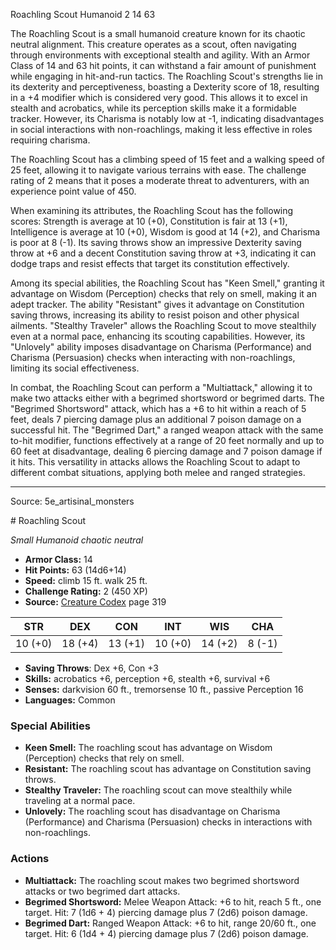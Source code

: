 <MonsterName/>Roachling Scout</MonsterName>
<CreatureType/>Humanoid</CreatureType>
<CR/>2</CR>
<AC/>14</AC>
<HP/>63</HP>
<summary>The Roachling Scout is a small humanoid creature known for its chaotic neutral alignment. This creature operates as a scout, often navigating through environments with exceptional stealth and agility. With an Armor Class of 14 and 63 hit points, it can withstand a fair amount of punishment while engaging in hit-and-run tactics. The Roachling Scout's strengths lie in its dexterity and perceptiveness, boasting a Dexterity score of 18, resulting in a +4 modifier which is considered very good. This allows it to excel in stealth and acrobatics, while its perception skills make it a formidable tracker. However, its Charisma is notably low at -1, indicating disadvantages in social interactions with non-roachlings, making it less effective in roles requiring charisma.</summary>

<detail>

The Roachling Scout has a climbing speed of 15 feet and a walking speed of 25 feet, allowing it to navigate various terrains with ease. The challenge rating of 2 means that it poses a moderate threat to adventurers, with an experience point value of 450. 

When examining its attributes, the Roachling Scout has the following scores: Strength is average at 10 (+0), Constitution is fair at 13 (+1), Intelligence is average at 10 (+0), Wisdom is good at 14 (+2), and Charisma is poor at 8 (-1). Its saving throws show an impressive Dexterity saving throw at +6 and a decent Constitution saving throw at +3, indicating it can dodge traps and resist effects that target its constitution effectively. 

Among its special abilities, the Roachling Scout has "Keen Smell," granting it advantage on Wisdom (Perception) checks that rely on smell, making it an adept tracker. The ability "Resistant" gives it advantage on Constitution saving throws, increasing its ability to resist poison and other physical ailments. "Stealthy Traveler" allows the Roachling Scout to move stealthily even at a normal pace, enhancing its scouting capabilities. However, its "Unlovely" ability imposes disadvantage on Charisma (Performance) and Charisma (Persuasion) checks when interacting with non-roachlings, limiting its social effectiveness.

In combat, the Roachling Scout can perform a "Multiattack," allowing it to make two attacks either with a begrimed shortsword or begrimed darts. The "Begrimed Shortsword" attack, which has a +6 to hit within a reach of 5 feet, deals 7 piercing damage plus an additional 7 poison damage on a successful hit. The "Begrimed Dart," a ranged weapon attack with the same to-hit modifier, functions effectively at a range of 20 feet normally and up to 60 feet at disadvantage, dealing 6 piercing damage and 7 poison damage if it hits. This versatility in attacks allows the Roachling Scout to adapt to different combat situations, applying both melee and ranged strategies.</detail>



---

Source: 5e_artisinal_monsters

<statblock>
# Roachling Scout

*Small* *Humanoid* *chaotic neutral*

- **Armor Class:** 14
- **Hit Points:** 63 (14d6+14)
- **Speed:** climb 15 ft. walk 25 ft.
- **Challenge Rating:** 2 (450 XP)
- **Source:** [Creature Codex](https://koboldpress.com/kpstore/product/creature-codex-for-5th-edition-dnd) page 319

| STR | DEX | CON | INT | WIS | CHA |
| --- | --- | --- | --- | --- | --- |
| 10 (+0) | 18 (+4) | 13 (+1) | 10 (+0) | 14 (+2) | 8 (-1) |

- **Saving Throws**: Dex +6, Con +3
- **Skills:** acrobatics +6, perception +6, stealth +6, survival +6
- **Senses:** darkvision 60 ft., tremorsense 10 ft., passive Perception 16
- **Languages:** Common

### Special Abilities

- **Keen Smell:** The roachling scout has advantage on Wisdom (Perception) checks that rely on smell.
- **Resistant:** The roachling scout has advantage on Constitution saving throws.
- **Stealthy Traveler:** The roachling scout can move stealthily while traveling at a normal pace.
- **Unlovely:** The roachling scout has disadvantage on Charisma (Performance) and Charisma (Persuasion) checks in interactions with non-roachlings.

### Actions

- **Multiattack:** The roachling scout makes two begrimed shortsword attacks or two begrimed dart attacks.
- **Begrimed Shortsword:** Melee Weapon Attack: +6 to hit, reach 5 ft., one target. Hit: 7 (1d6 + 4) piercing damage plus 7 (2d6) poison damage.
- **Begrimed Dart:** Ranged Weapon Attack: +6 to hit, range 20/60 ft., one target. Hit: 6 (1d4 + 4) piercing damage plus 7 (2d6) poison damage.


</statblock>


